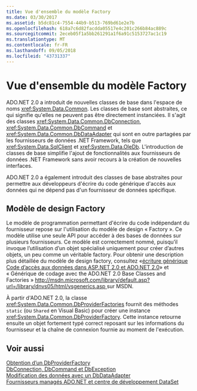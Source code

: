 ```yaml
---
title: Vue d'ensemble du modèle Factory
ms.date: 03/30/2017
ms.assetid: b5dc81c4-7554-44b9-b513-769bd61e2e7b
ms.openlocfilehash: 618a7c6d82facdda05517e4c201c266b84ac889c
ms.sourcegitcommit: 2eceb05f1a5bb261291a1f6a91c5153727ac1c19
ms.translationtype: MT
ms.contentlocale: fr-FR
ms.lasthandoff: 09/05/2018
ms.locfileid: "43731337"
---
```

# <a name="factory-model-overview"></a>Vue d'ensemble du modèle Factory
ADO.NET 2.0 a introduit de nouvelles classes de base dans l'espace de noms <xref:System.Data.Common>. Les classes de base sont abstraites, ce qui signifie qu'elles ne peuvent pas être directement instanciées. Il s'agit des classes <xref:System.Data.Common.DbConnection>, <xref:System.Data.Common.DbCommand> et <xref:System.Data.Common.DbDataAdapter> qui sont en outre partagées par les fournisseurs de données .NET Framework, tels que <xref:System.Data.SqlClient> et <xref:System.Data.OleDb>. L'introduction de classes de base simplifie l'ajout de fonctionnalités aux fournisseurs de données .NET Framework sans avoir recours à la création de nouvelles interfaces.  
  
 ADO.NET 2.0 a également introduit des classes de base abstraites pour permettre aux développeurs d'écrire du code générique d'accès aux données qui ne dépend pas d'un fournisseur de données spécifique.  
  
## <a name="the-factory-design-pattern"></a>Modèle de design Factory  
 Le modèle de programmation permettant d'écrire du code indépendant du fournisseur repose sur l'utilisation du modèle de design « Factory ». Ce modèle utilise une seule API pour accéder à des bases de données sur plusieurs fournisseurs. Ce modèle est correctement nommé, puisqu’il invoque l’utilisation d’un objet spécialisé uniquement pour créer d’autres objets, un peu comme un véritable factory. Pour obtenir une description plus détaillée du modèle de design factory, consultez «[écriture générique Code d’accès aux données dans ASP.NET 2.0 et ADO.NET 2.0](https://go.microsoft.com/fwlink/?LinkId=55915)» et « Générique de codage avec the ADO.NET 2.0 Base Classes and Factories » [ http://msdn.microsoft.com/library/default.asp?url=/library/dnvs05/html/vsgenerics.asp ](https://msdn.microsoft.com/library/default.asp?url=/library/dnvs05/html/vsgenerics.asp) sur MSDN.  
  
 À partir d'ADO.NET 2.0, la classe <xref:System.Data.Common.DbProviderFactories> fournit des méthodes `static` (ou `Shared` en Visual Basic) pour créer une instance <xref:System.Data.Common.DbProviderFactory>. Cette instance retourne ensuite un objet fortement typé correct reposant sur les informations du fournisseur et la chaîne de connexion fournie au moment de l'exécution.  
  
## <a name="see-also"></a>Voir aussi  
 [Obtention d’un DbProviderFactory](../../../../docs/framework/data/adonet/obtaining-a-dbproviderfactory.md)  
 [DbConnection, DbCommand et DbException](../../../../docs/framework/data/adonet/dbconnection-dbcommand-and-dbexception.md)  
 [Modification des données avec un DbDataAdapter](../../../../docs/framework/data/adonet/modifying-data-with-a-dbdataadapter.md)  
 [Fournisseurs managés ADO.NET et centre de développement DataSet](https://go.microsoft.com/fwlink/?LinkId=217917)
